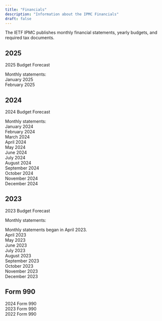 ```yaml
---
title: "Financials"
description: "Information about the IPMC Financials"
draft: false
---
```


The IETF IPMC publishes monthly financial statements, yearly budgets, and required tax documents. 

## 2025

2025 Budget Forecast

Monthly statements:  
January 2025  
February 2025  

## 2024

2024 Budget Forecast

Monthly statements:  
January 2024  
February 2024  
March 2024  
April 2024  
May 2024  
June 2024  
July 2024  
August 2024  
September 2024  
October 2024  
November 2024  
December 2024  

## 2023

2023 Budget Forecast

Monthly statements:  

Monthly statements began in April 2023.  
April 2023  
May 2023  
June 2023  
July 2023  
August 2023  
September 2023  
October 2023  
November 2023  
December 2023  

## Form 990

2024 Form 990  
2023 Form 990  
2022 Form 990

